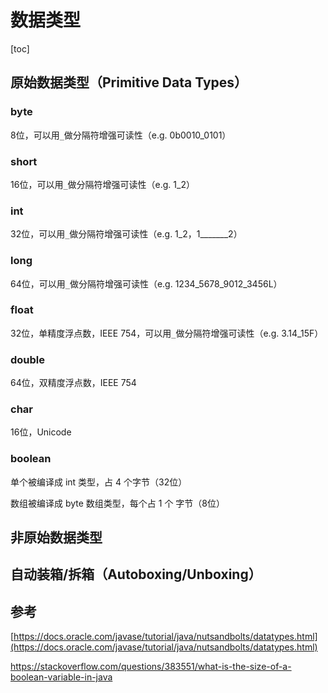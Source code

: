 # 数据类型
[toc]

## 原始数据类型（Primitive Data Types）

### byte

8位，可以用`_`做分隔符增强可读性（e.g. 0b0010_0101）

### short

16位，可以用`_`做分隔符增强可读性（e.g. 1_2）

### int

32位，可以用`_`做分隔符增强可读性（e.g. 1_2，1_______2）

### long

64位，可以用`_`做分隔符增强可读性（e.g. 1234_5678_9012_3456L）

### float

32位，单精度浮点数，IEEE 754，可以用`_`做分隔符增强可读性（e.g. 3.14_15F）

### double

64位，双精度浮点数，IEEE 754

### char

16位，Unicode

### boolean

单个被编译成 int 类型，占 4 个字节（32位）

数组被编译成 byte 数组类型，每个占 1 个 字节（8位）



## 非原始数据类型

## 自动装箱/拆箱（Autoboxing/Unboxing）

## 参考 ##

[https://docs.oracle.com/javase/tutorial/java/nutsandbolts/datatypes.html](https://docs.oracle.com/javase/tutorial/java/nutsandbolts/datatypes.html)

https://stackoverflow.com/questions/383551/what-is-the-size-of-a-boolean-variable-in-java

